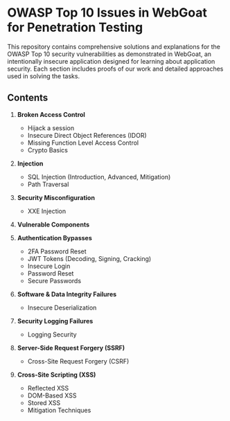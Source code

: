 # OWASP Top 10 Issues in WebGoat for Penetration Testing

This repository contains comprehensive solutions and explanations for the OWASP Top 10 security vulnerabilities as demonstrated in WebGoat, an intentionally insecure application designed for learning about application security. Each section includes proofs of our work and detailed approaches used in solving the tasks.

## Contents

1. **Broken Access Control**
   - Hijack a session
   - Insecure Direct Object References (IDOR)
   - Missing Function Level Access Control
   - Crypto Basics

2. **Injection**
   - SQL Injection (Introduction, Advanced, Mitigation)
   - Path Traversal

3. **Security Misconfiguration**
   - XXE Injection

4. **Vulnerable Components**

5. **Authentication Bypasses**
   - 2FA Password Reset
   - JWT Tokens (Decoding, Signing, Cracking)
   - Insecure Login
   - Password Reset
   - Secure Passwords

6. **Software & Data Integrity Failures**
   - Insecure Deserialization

7. **Security Logging Failures**
   - Logging Security

8. **Server-Side Request Forgery (SSRF)**
   - Cross-Site Request Forgery (CSRF)

9. **Cross-Site Scripting (XSS)**
   - Reflected XSS
   - DOM-Based XSS
   - Stored XSS
   - Mitigation Techniques
